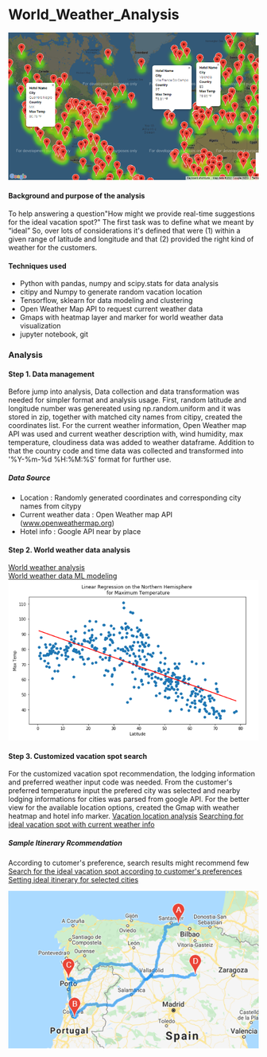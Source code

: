 # World_Weather_Analysis

![Dream Vacation Spots with weather heatmap](https://github.com/Juuune/World_Weather_Analysis/blob/master/image/Heatmap_Hotel.PNG)

#### Background and purpose of the analysis
To help answering a question"How might we provide real-time suggestions for the ideal vacation spot?" The first task was to define what we meant by “ideal” 
So, over lots of considerations it's defined that were (1) within a given range of latitude and longitude and that (2) provided the right kind of weather for the customers.

#### Techniques used
- Python with pandas, numpy and scipy.stats for data analysis <br/>
- citipy and Numpy to generate random vacation location <br/>
- Tensorflow, sklearn for data modeling and clustering<br/> 
- Open Weather Map API to request current weather data <br/>
- Gmaps with heatmap layer and marker for world weather data visualization <br/>
- jupyter notebook, git 

### Analysis 

#### Step 1. Data management
Before jump into analysis, Data collection and data transformation was needed for simpler format and analysis usage. 
First, random latitude and longitude number was genereated using np.random.uniform and it was stored in zip, together with matched city names from citipy, created the coordinates list. For the current weather information, Open Weather map API was used and current weather description with, wind humidity, max temperature, cloudiness data was added to weather dataframe. Addition to that the country code and time data was collected and transformed into '%Y-%m-%d %H:%M:%S' format for further use. 

##### Data Source
- Location : Randomly generated coordinates and corresponding city names from citypy 
- Current weather data : Open Weather map API (www.openweathermap.org)
- Hotel info : Google API near by place 


#### Step 2. World weather data analysis  

[World weather analysis](https://github.com/Juuune/World_Weather_Analysis/blob/master/WeatherAnalysis/WeatherPy.ipynb)</br>
[World weather data ML modeling](https://github.com/Juuune/World_Weather_Analysis/blob/master/WeatherAnalysis/Weather_ML_Model.ipynb)</br>
![Linear Regression Model on the Northen Hemisphere and Temperature](https://github.com/Juuune/World_Weather_Analysis/blob/master/image/Regression_North_Temp.PNG)

#### Step 3. Customized vacation spot search 
For the customized vacation spot recommendation, the lodging information and preferred weather input code was needed. 
From the customer's preferred temperature input the prefered city was selected and nearby lodging informations for cities was parsed from google API.
For the better view for the available location options, created the Gmap with weather heatmap and hotel info marker.
[Vacation location analysis](https://github.com/Juuune/World_Weather_Analysis/blob/master/WeatherAnalysis/VacaionPy.ipynb)
[Searching for ideal vacation spot with current weather info](https://github.com/Juuune/World_Weather_Analysis/blob/master/ItineraryAnalysis/Vacation_Search.ipynb) </br>


##### Sample Itinerary Rcommendation 
According to cutomer's preference, search results might recommend few 
[Search for the ideal vacation spot according to customer's preferences](https://github.com/Juuune/World_Weather_Analysis/blob/master/IternaryAnalysis/Vacation_Search.ipynb) </br>
[Setting ideal itinerary for selected cities](https://github.com/Juuune/World_Weather_Analysis/blob/master/IternaryAnalysis/Vacation_itinerary.ipynb)</br>

![Travel route with selected cities](https://github.com/Juuune/World_Weather_Analysis/blob/master/image/Gmap_itinerary/WeatherPy_travel_map.png)
